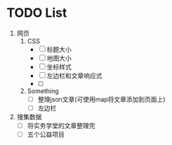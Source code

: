 # TODO List

1. 网页
   1. CSS
      - [ ] 标题大小
      - [ ] 地图大小
      - [ ] 坐标样式
      - [ ] 左边栏和文章响应式
      - [ ] 
   2. Something
      - [ ] 整理json文章(可使用map将文章添加到页面上)
      - [ ] 左边栏
2. 搜集数据
      - [ ] 将实务学堂的文章整理完
      - [ ] 五个公益项目